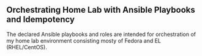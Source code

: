 Orchestrating Home Lab with Ansible Playbooks and Idempotency 
-------------------------------------------

The declared Ansible playbooks and roles are intended for orchestration of my home lab environment consisting mosty of Fedora and EL (RHEL/CentOS).


